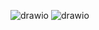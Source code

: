 ![drawio](https://github.com/user-attachments/assets/f431bccb-8a94-4b91-bc8b-8323c0f7e4f6)
![drawio](https://github.com/user-attachments/assets/7eb23fc9-9370-4a04-8962-643b33948ec0)
